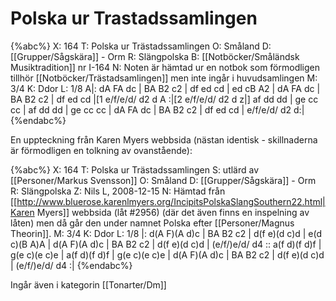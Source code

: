 # Polska ur Trastadssamlingen

{%abc%}
X: 164
T: Polska ur Trästadssamlingen
O: Småland
D: [[Grupper/Sågskära]] - Orm
R: Slängpolska
B: [[Notböcker/Småländsk Musiktradition]] nr I-164
N: Noten är hämtad ur en notbok som förmodligen tillhör [[Notböcker/Trästadsamlingen]] men inte ingår i huvudsamlingen
M: 3/4
K: Ddor
L: 1/8
A|: dA FA dc | BA B2 c2 | df ed cd | ed cB A2 |
    dA FA dc | BA B2 c2 | df ed cd |[1 e/f/e/d/ d2 d A :|[2 e/f/e/d/ d2 d z|]
    af dd dd | ge cc cc | af dd dd | ge cc cc | 
    dA FA dc | BA B2 c2 | df ed cd | e/f/e/d/ d2 d:|
{%endabc%}


En uppteckning från Karen Myers webbsida (nästan identisk - skillnaderna är förmodligen en tolkning av ovanstående):

{%abc%}
X: 164
T: Polska ur Trästadssamlingen
S: utlärd av [[Personer/Markus Svensson]]
O: Småland
D: [[Grupper/Sågskära]] - Orm
R: Slängpolska
Z: Nils L, 2008-12-15
N: Hämtad från [[http://www.bluerose.karenlmyers.org/IncipitsPolskaSlangSouthern22.html|Karen Myers]] webbsida (låt #2956) (där det även finns en inspelning av låten) men då går den under namnet Polska efter [[Personer/Magnus Theorin]].
M: 3/4
K: Ddor
L: 1/8
|: d(A F)(A d)c | BA B2 c2 | d(f e)(d c)d | e(d c)(B A)A |
   d(A F)(A d)c | BA B2 c2 | d(f e)(d c)d | (e/f/)e/d/ d4 ::
   a(f d)(f d)f | g(e c)(e c)e | a(f d)(f d)f | g(e c)(e c)e | 
   d(A F)(A d)c | BA B2 c2 | d(f e)(d c)d | (e/f/)e/d/ d4 :|
{%endabc%}

Ingår även i kategorin [[Tonarter/Dm]]
